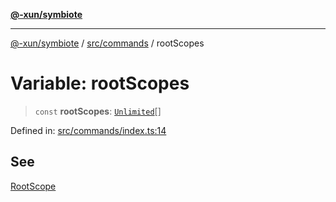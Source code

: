 [**@-xun/symbiote**](../../../README.md)

***

[@-xun/symbiote](../../../README.md) / [src/commands](../README.md) / rootScopes

# Variable: rootScopes

> `const` **rootScopes**: [`Unlimited`](../../configure/enumerations/UnlimitedGlobalScope.md#unlimited)[]

Defined in: [src/commands/index.ts:14](https://github.com/Xunnamius/symbiote/blob/3911bb5748d7ecd905ce3bbd9106aa0ea0787160/src/commands/index.ts#L14)

## See

[RootScope](../../configure/enumerations/UnlimitedGlobalScope.md)
